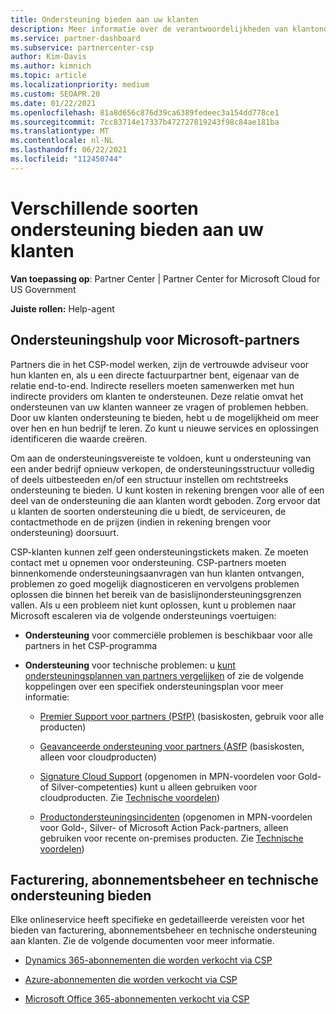 ```yaml
---
title: Ondersteuning bieden aan uw klanten
description: Meer informatie over de verantwoordelijkheden van klantondersteuning voor partners in het CSP-programma. Behandelt ondersteuning voor facturering, abonnementsbeheer en technische problemen.
ms.service: partner-dashboard
ms.subservice: partnercenter-csp
author: Kim-Davis
ms.author: kimnich
ms.topic: article
ms.localizationpriority: medium
ms.custom: SEOAPR.20
ms.date: 01/22/2021
ms.openlocfilehash: 81a8d656c876d39ca6389fedeec3a154dd778ce1
ms.sourcegitcommit: 7cc83714e17337b472727819243f98c84ae181ba
ms.translationtype: MT
ms.contentlocale: nl-NL
ms.lasthandoff: 06/22/2021
ms.locfileid: "112450744"
---
```

# <a name="providing-different-types-of-support-to-your-customers"></a>Verschillende soorten ondersteuning bieden aan uw klanten

**Van toepassing op**: Partner Center | Partner Center for Microsoft Cloud for US Government

**Juiste rollen:** Help-agent

## <a name="microsoft-partner-support-guidance"></a>Ondersteuningshulp voor Microsoft-partners

Partners die in het CSP-model werken, zijn de vertrouwde adviseur voor hun klanten en, als u een directe factuurpartner bent, eigenaar van de relatie end-to-end. Indirecte resellers moeten samenwerken met hun indirecte providers om klanten te ondersteunen. Deze relatie omvat het ondersteunen van uw klanten wanneer ze vragen of problemen hebben. Door uw klanten ondersteuning te bieden, hebt u de mogelijkheid om meer over hen en hun bedrijf te leren. Zo kunt u nieuwe services en oplossingen identificeren die waarde creëren.

Om aan de ondersteuningsvereiste te voldoen, kunt u ondersteuning van een ander bedrijf opnieuw verkopen, de ondersteuningsstructuur volledig of deels uitbesteeden en/of een structuur instellen om rechtstreeks ondersteuning te bieden. U kunt kosten in rekening brengen voor alle of een deel van de ondersteuning die aan klanten wordt geboden. Zorg ervoor dat u klanten de soorten ondersteuning die u biedt, de serviceuren, de contactmethode en de prijzen (indien in rekening brengen voor ondersteuning) doorsuurt.

CSP-klanten kunnen zelf geen ondersteuningstickets maken. Ze moeten contact met u opnemen voor ondersteuning. CSP-partners moeten binnenkomende ondersteuningsaanvragen van hun klanten ontvangen, problemen zo goed mogelijk diagnosticeren en vervolgens problemen oplossen die binnen het bereik van de basislijnondersteuningsgrenzen vallen. Als u een probleem niet kunt oplossen, kunt u problemen naar Microsoft escaleren via de volgende ondersteunings voertuigen:

- **Ondersteuning** voor commerciële problemen is beschikbaar voor alle partners in het CSP-programma

- **Ondersteuning** voor technische problemen: u [kunt ondersteuningsplannen van partners vergelijken](https://partner.microsoft.com/support/partnersupport) of zie de volgende koppelingen over een specifiek ondersteuningsplan voor meer informatie:

  - [Premier Support voor partners (PSfP)](https://partner.microsoft.com/support/microsoft-services-premier-support) (basiskosten, gebruik voor alle producten)

  - [Geavanceerde ondersteuning voor partners (ASfP](https://partner.microsoft.com/support/advanced-cloud-support) (basiskosten, alleen voor cloudproducten)

  - [Signature Cloud Support](manage-your-partner-network-benefits.md) (opgenomen in MPN-voordelen voor Gold- of Silver-competenties) kunt u alleen gebruiken voor cloudproducten. Zie [Technische voordelen](mpn-benefits-technical-support.md))

  - [Productondersteuningsincidenten](manage-your-partner-network-benefits.md) (opgenomen in MPN-voordelen voor Gold-, Silver- of Microsoft Action Pack-partners, alleen gebruiken voor recente on-premises producten. Zie [Technische voordelen](mpn-benefits-technical-support.md))

## <a name="providing-billing-subscription-management-and-technical-support"></a>Facturering, abonnementsbeheer en technische ondersteuning bieden 

Elke onlineservice heeft specifieke en gedetailleerde vereisten voor het bieden van facturering, abonnementsbeheer en technische ondersteuning aan klanten. Zie de volgende documenten voor meer informatie.

- [Dynamics 365-abonnementen die worden verkocht via CSP](https://www.microsoftpartnercommunity.com/t5/CSP/Microsoft-Partner-Support-Guidance/m-p/5262#M30)

- [Azure-abonnementen die worden verkocht via CSP](https://www.microsoftpartnercommunity.com/t5/CSP/Microsoft-Partner-Support-Guidance/m-p/5263#M31)

- [Microsoft Office 365-abonnementen verkocht via CSP](https://www.microsoftpartnercommunity.com/t5/CSP/Microsoft-Partner-Support-Guidance/m-p/5264#M32)
